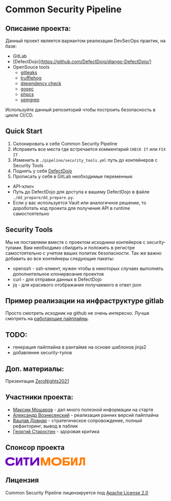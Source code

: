 # Common Security Pipeline
## Описание проекта:
Данный проект является вариантом реализации DevSecOps практик, на базе:
- GitLab
- [DefectDojo](https://github.com/DefectDojo/django-DefectDojo/]
- OpenSouce tools
  - [gitleaks](https://github.com/zricethezav/gitleaks)
  - [trufflehog](https://github.com/trufflesecurity/truffleHog)
  - [dependency check](https://github.com/jeremylong/DependencyCheck)
  - [gosec](https://github.com/securego/gosec)
  - [phpcs](https://github.com/FloeDesignTechnologies/phpcs-security-audit)
  - [semgrep](https://github.com/returntocorp/semgrep)

Используйте данный репозиторий чтобы построить безопасность в цикле CI/CD.

## Quick Start
1. Склонировать к себе Common Security Pipeline
2. Исправить все места где встречается комментарий `CHECK IT` или `FIX IT`
3. Изменить в `./pipeline/security_tools.yml` путь до контейнеров с Security Tools
4. Поднять у себя [DefectDojo](https://github.com/DefectDojo/django-DefectDojo/blob/master/DOCKER.md)
5. Прописать у себя в GitLab необходимые переменные:
  - API-ключ
  - Путь до DefectDojo для доступа к вашему DefectDojo в файле `./dd_prepare/dd_prepare.py`.
  - Если у вас используется Vault или аналогичное решение, то дороботать код проекта для получения API в runtime самостоятельно

## Security Tools
Мы не поставляем вместе с проектом исходники контейеров с security-тулами. Вам необходимо сбилдить и положить в регистре самостоятельно с учетом ваших политик безопасности. Так же важно добавить во все контейнеры следующие пакеты:
- openssh - ssh-клиент, нужен чтобы в некоторых случаях выполнять дополнительное клонирвоание проектов
- curl - для отправки данных в DefectDojo
- jq - для красивого отображания получаемого в ответ json

## Пример реализации на инфраструктуре gitlab
Просто смотреть исходник на github не очень интересно. Лучше смотреть на [работающие пайплайны](https://gitlab.com/common_security_pipeline/common_security_pipeline).

## TODO:
- генерация пайплайна в рантайме на основе шаблонов jinja2
- добавление security-тулов

## Доп. материалы:
Презентация [ZeroNights2021](https://docs.google.com/presentation/d/11h8trTpEXv35gEjP2mbRB7DK2J4PTpk_lzWMtwK9l5E/edit#slide=id.p8)

## Участники проекта:
- [Максим Мошаров](https://www.linkedin.com/in/maxim-mosharov-50904113b/) - дал много полезной информации на старте
- [Александр Вознесенский](https://www.linkedin.com/in/voznesensky/) - реализация ранних версий пайплайна
- [Вацлав Довнар](https://www.linkedin.com/in/vatclav-dovnar/) - стратегическое сопровождение, полный рефакторинг, вывод в паблик
- [Георгий Старостин](https://www.linkedin.com/in/georgii-starostin-06932942/) - здоровая критика

## Спонсор проекта
![](static/img/city.logo.png)

## Лицензия
Common Security Pipeline лицензируется под [Apache License 2.0](LICENSE)
